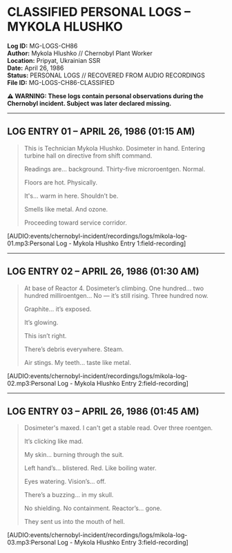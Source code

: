 # CLASSIFIED PERSONAL LOGS – MYKOLA HLUSHKO

**Log ID:** MG-LOGS-CH86  
**Author:** Mykola Hlushko // Chernobyl Plant Worker  
**Location:** Pripyat, Ukrainian SSR  
**Date:** April 26, 1986  
**Status:** PERSONAL LOGS // RECOVERED FROM AUDIO RECORDINGS  
**File ID:** MG-LOGS-CH86-CLASSIFIED

**⚠️ WARNING: These logs contain personal observations during the Chernobyl incident. Subject was later declared missing.**

---

## LOG ENTRY 01 – APRIL 26, 1986 (01:15 AM)

> This is Technician Mykola Hlushko. Dosimeter in hand.
> Entering turbine hall on directive from shift command.
> 
> Readings are... background. Thirty-five microroentgen. Normal.
> 
> Floors are hot. Physically.
> 
> It's... warm in here. Shouldn’t be.
> 
> Smells like metal. And ozone.
> 
> Proceeding toward service corridor.

[AUDIO:events/chernobyl-incident/recordings/logs/mikola-log-01.mp3:Personal Log - Mykola Hlushko Entry 1:field-recording]

---

## LOG ENTRY 02 – APRIL 26, 1986 (01:30 AM)

> At base of Reactor 4. Dosimeter’s climbing.
> One hundred... two hundred milliroentgen...
> No — it’s still rising. Three hundred now.
> 
> Graphite... it’s exposed.
> 
> It’s glowing.
> 
> This isn’t right.
> 
> There’s debris everywhere. Steam.
> 
> Air stings.
> My teeth... taste like metal.

[AUDIO:events/chernobyl-incident/recordings/logs/mikola-log-02.mp3:Personal Log - Mykola Hlushko Entry 2:field-recording]

---

## LOG ENTRY 03 – APRIL 26, 1986 (01:45 AM)

> Dosimeter's maxed. I can't get a stable read.
> Over three roentgen.
> 
> It’s clicking like mad.
> 
> My skin... burning through the suit.
> 
> Left hand’s... blistered. Red. Like boiling water.
> 
> Eyes watering. Vision’s... off.
> 
> There’s a buzzing... in my skull.
> 
> No shielding.
> No containment.
> Reactor’s... gone.
> 
> They sent us into the mouth of hell.

[AUDIO:events/chernobyl-incident/recordings/logs/mikola-log-03.mp3:Personal Log - Mykola Hlushko Entry 3:field-recording] 